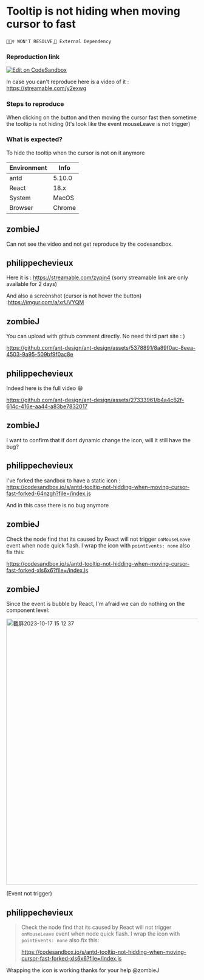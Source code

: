 # Tooltip is not hiding when moving cursor to fast

`🙅🏻‍♀️ WON'T RESOLVE`,`🚌 External Dependency`

### Reproduction link

[![Edit on CodeSandbox](https://codesandbox.io/static/img/play-codesandbox.svg)](https://codesandbox.io/s/antd-tooltip-not-hidding-when-moving-cursor-fast-dqyd9x?file=/index.js)

In case you can't reproduce here is a video of it : https://streamable.com/y2exwg

### Steps to reproduce

When clicking on the button and then moving the cursor fast then sometime the tooltip is not hiding (It's look like the event mouseLeave is not trigger)

### What is expected?

To hide the tooltip when the cursor is not on it anymore

| Environment | Info   |
| ----------- | ------ |
| antd        | 5.10.0 |
| React       | 18.x   |
| System      | MacOS  |
| Browser     | Chrome |

<!-- generated by ant-design-issue-helper. DO NOT REMOVE -->

## zombieJ

Can not see the video and not get reproduce by the codesandbox.

## philippechevieux

Here it is : https://streamable.com/zypjn4 (sorry streamable link are only available for 2 days)

And also a screenshot (cursor is not hover the button) :https://imgur.com/a/xrUVYQM

## zombieJ

You can upload with github comment directly. No need third part site : )

https://github.com/ant-design/ant-design/assets/5378891/8a89f0ac-8eea-4503-9a95-509bf9f0ac8e

## philippechevieux

Indeed here is the full video 😄

https://github.com/ant-design/ant-design/assets/27333961/b4a4c62f-614c-416e-aa44-a83be7832017

## zombieJ

I want to confirm that if dont dynamic change the icon, will it still have the bug?

## philippechevieux

I've forked the sandbox to have a static icon : https://codesandbox.io/s/antd-tooltip-not-hidding-when-moving-cursor-fast-forked-64nzgh?file=/index.js

And in this case there is no bug anymore

## zombieJ

Check the node find that its caused by React will not trigger `onMouseLeave` event when node quick flash. I wrap the icon with `pointEvents: none` also fix this:

https://codesandbox.io/s/antd-tooltip-not-hidding-when-moving-cursor-fast-forked-xls6x6?file=/index.js

## zombieJ

Since the event is bubble by React, I'm afraid we can do nothing on the component level:

<img width="700" alt="截屏2023-10-17 15 12 37" src="https://github.com/ant-design/ant-design/assets/5378891/38046fa2-8b27-49cc-9781-97537ccf0ac7">

(Event not trigger)

## philippechevieux

> Check the node find that its caused by React will not trigger `onMouseLeave` event when node quick flash. I wrap the icon with `pointEvents: none` also fix this:
>
> https://codesandbox.io/s/antd-tooltip-not-hidding-when-moving-cursor-fast-forked-xls6x6?file=/index.js

Wrapping the icon is working thanks for your help @zombieJ
